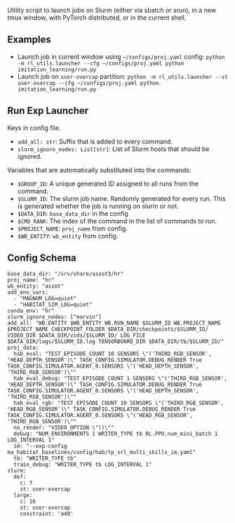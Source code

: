 Utility script to launch jobs on Slurm (either via sbatch or srun), in a new tmux window, with PyTorch distributed, or in the current shell.

## Examples
* Launch job in current window using `~/configs/proj.yaml` config: `python -m rl_utils.launcher --cfg ~/configs/proj.yaml python imitation_learning/run.py`
* Launch job on `user-overcap` partition: `python -m rl_utils.launcher --st user-overcap --cfg ~/configs/proj.yaml python imitation_learning/run.py`

## Run Exp Launcher

Keys in config file.
* `add_all: str`: Suffix that is added to every command.
* `slurm_ignore_nodes: List[str]`: List of Slurm hosts that should be ignored.

Variables that are automatically substituted into the commands:
* `$GROUP_ID`: A unique generated ID assigned to all runs from the command.
* `$SLURM_ID`: The slurm job name. Randomly generated for every run. This is generated whether the job is running on slurm or not.
* `$DATA_DIR`: `base_data_dir` in the config
* `$CMD_RANK`: The index of the command in the list of commands to run.
* `$PROJECT_NAME`: `proj_name` from config.
* `$WB_ENTITY`: `wb_entity` from config.

## Config Schema
```
base_data_dir: "/srv/share/aszot3/hr"
proj_name: "hr"
wb_entity: "aszot"
add_env_vars:
  - "MAGNUM_LOG=quiet"
  - "HABITAT_SIM_LOG=quiet"
conda_env: "hr"
slurm_ignore_nodes: ["marvin"]
add_all: "WB.ENTITY $WB_ENTITY WB.RUN_NAME $SLURM_ID WB.PROJECT_NAME $PROJECT_NAME CHECKPOINT_FOLDER $DATA_DIR/checkpoints/$SLURM_ID/ VIDEO_DIR $DATA_DIR/vids/$SLURM_ID/ LOG_FILE $DATA_DIR/logs/$SLURM_ID.log TENSORBOARD_DIR $DATA_DIR/tb/$SLURM_ID/"
proj_data:
  hab_eval: "TEST_EPISODE_COUNT 10 SENSORS \"('THIRD_RGB_SENSOR', 'HEAD_DEPTH_SENSOR')\" TASK_CONFIG.SIMULATOR.DEBUG_RENDER True TASK_CONFIG.SIMULATOR.AGENT_0.SENSORS \"('HEAD_DEPTH_SENSOR', 'THIRD_RGB_SENSOR')\""
  hab_eval_debug: "TEST_EPISODE_COUNT 1 SENSORS \"('THIRD_RGB_SENSOR', 'HEAD_DEPTH_SENSOR')\" TASK_CONFIG.SIMULATOR.DEBUG_RENDER True TASK_CONFIG.SIMULATOR.AGENT_0.SENSORS \"('HEAD_DEPTH_SENSOR', 'THIRD_RGB_SENSOR')\""
  hab_eval_rgb: "TEST_EPISODE_COUNT 10 SENSORS \"('THIRD_RGB_SENSOR', 'HEAD_RGB_SENSOR')\" TASK_CONFIG.SIMULATOR.DEBUG_RENDER True TASK_CONFIG.SIMULATOR.AGENT_0.SENSORS \"('HEAD_RGB_SENSOR', 'THIRD_RGB_SENSOR')\""
  no_render: "VIDEO_OPTION \"()\""
  debug: "NUM_ENVIRONMENTS 1 WRITER_TYPE tb RL.PPO.num_mini_batch 1 LOG_INTERVAL 1"
  im: "--exp-config ma_habitat_baselines/config/hab/tp_srl_multi_skills_im.yaml"
  tb: "WRITER_TYPE tb"
  train_debug: "WRITER_TYPE tb LOG_INTERVAL 1"
slurm:
  def:
    c: 7
    st: user-overcap
  large:
    c: 16
    st: user-overcap
    constraint: 'a40'
```
